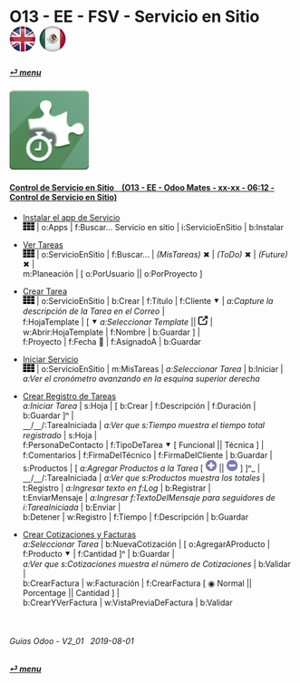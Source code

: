# O13 - EE - FSV - Servicio en Sitio &nbsp;&nbsp;&nbsp;&nbsp; [![en-uk](/doc/img/en-uk_flag_button_small.png)](/en-uk/o13/ee/fsv/en-uk-o13-ee-fsv-field-service-guides.md) [ ![es-mx](/doc/img/es-mx_flag_button_small.png)](/es-mx/o13/ee/fsv/es-mx-o13-ee-fsv-field-service-guides.md)
#### [_&#x23CE; menu_](/es-mx/o13/ee/es-mx-o13-ee-guides-menu.md)  
### ![fsv](/doc/img/field_service.png)

#### [Control de Servicio en Sitio &nbsp;&nbsp; (O13 - EE - Odoo Mates - xx-xx - 06:12 - Control de Servicio en Sitio)](https://youtube.com/embed/AjG16B-DTYY?autoplay=1&start=3&end=0&rel=0&nocount)<br>

- [Instalar el app de Servicio](https://youtube.com/embed/AjG16B-DTYY?autoplay=1&start=3&end=16&rel=0)  
  ![apps](/doc/img/apps.png) | o:Apps | f:Buscar... Servicio en sitio | i:ServicioEnSitio | b:Instalar  

- [Ver Tareas](https://youtube.com/embed/AjG16B-DTYY?autoplay=1&start=17&end=31&rel=0)  
  ![apps](/doc/img/apps.png) | o:ServicioEnSitio | f:Buscar... | _(MisTareas)_ &#x2716; | _(ToDo)_ &#x2716; | _(Future)_ &#x2716; |  
  m:Planeación | \[ o:PorUsuario || o:PorProyecto ]  

- [Crear Tarea](https://youtube.com/embed/AjG16B-DTYY?autoplay=1&start=32&end=78&rel=0)  
  ![apps](/doc/img/apps.png) | o:ServicioEnSitio | b:Crear | f:Título | f:Cliente &#x2BC6; | _a:Capture la descripción de la Tarea en el Correo_ |  
  f:HojaTemplate | \[ &#x2BC6; _a:Seleccionar Template_ || ![show_catalog](/doc/img/show_catalog.png) | w:Abrir:HojaTemplate | f:Nombre | b:Guardar ] |  
  f:Proyecto | f:Fecha &#x1F4C5; | f:AsignadoA | b:Guardar  
  
- [Iniciar Servicio](https://youtube.com/embed/AjG16B-DTYY?autoplay=1&start=79&end=95&rel=0)  
  ![apps](/doc/img/apps.png) | o:ServicioEnSitio | m:MisTareas | _a:Seleccionar Tarea_ | b:Iniciar |  
  _a:Ver el cronómetro avanzando en la esquina superior derecha_  
  
- [Crear Registro de Tareas](https://youtube.com/embed/AjG16B-DTYY?autoplay=1&start=95&end=242&rel=0)  
  _a:Iniciar Tarea_ | s:Hoja | \[ b:Crear | f:Descripción | f:Duración | b:Guardar ]&#x207F; |  
  &#x23BD;/&#x23BD;/:TareaIniciada | _a:Ver que s:Tiempo muestra el tiempo total registrado_ | s:Hoja |  
  f:PersonaDeContacto | f:TipoDeTarea &#x2BC6; \[ Funcional || Técnica ] |  
  f:Comentarios | f:FirmaDelTécnico | f:FirmaDelCliente | b:Guardar |  
  s:Productos | \[ _a:Agregar Productos a la Tarea_ \[ ![add](/doc/img/button_add.png) || ![sub](/doc/img/button_sub.png) ] ]&#x207F;_ |  
  &#x23BD;/&#x23BD;/:TareaIniciada | _a:Ver que s:Productos muestra los totales_ |  
  t:Registro | _a:Ingresar texto en f:Log_ | b:Registrar |  
  t:EnviarMensaje | _a:Ingresar f:TextoDelMensaje para seguidores de i:TareaIniciada_ | b:Enviar |  
  b:Detener | w:Registro | f:Tiempo | f:Descripción | b:Guardar  
  
- [Crear Cotizaciones y Facturas](https://youtube.com/embed/AjG16B-DTYY?autoplay=1&start=247&end=300&rel=0)  
  _a:Seleccionar Tarea_ | b:NuevaCotización | \[ o:AgregarAProducto | f:Producto &#x2BC6; | f:Cantidad ]&#x207F; | b:Guardar |  
  _a:Ver que s:Cotizaciones muestra el número de Cotizaciones_ | b:Validar |  
  b:CrearFactura | w:Facturación | f:CrearFactura \[ &#x25C9; Normal || Porcentage || Cantidad ] |  
  b:CrearYVerFactura | w:VistaPreviaDeFactura | b:Validar  

<br>

###### Guías Odoo - V2_01 &nbsp; 2019-08-01  
**[_&#x23CE; menu_](/es-mx/o13/ee/es-mx-o13-ee-guides-menu.md)**  
